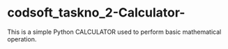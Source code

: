 # codsoft_taskno_2-Calculator-
This is a simple Python CALCULATOR used to perform basic mathematical operation.
